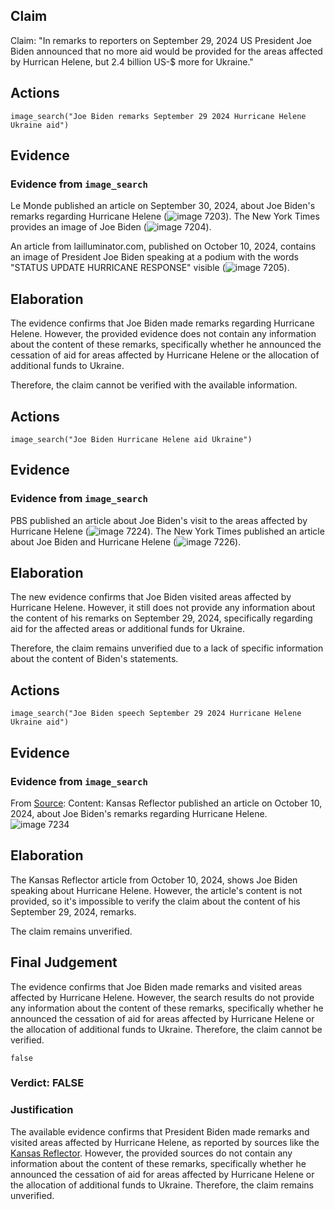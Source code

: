 ## Claim
Claim: "In remarks to reporters on September 29, 2024 US President Joe Biden announced that no more aid would be provided for the areas affected by Hurrican Helene, but 2.4 billion US-$ more for Ukraine."

## Actions
```
image_search("Joe Biden remarks September 29 2024 Hurricane Helene Ukraine aid")
```

## Evidence
### Evidence from `image_search`
Le Monde published an article on September 30, 2024, about Joe Biden's remarks regarding Hurricane Helene (![image 7203](media/2025-08-29_23-26-1756509990-424908.jpg)). The New York Times provides an image of Joe Biden (![image 7204](media/2025-08-29_23-26-1756509990-649190.jpg)).

An article from lailluminator.com, published on October 10, 2024, contains an image of President Joe Biden speaking at a podium with the words "STATUS UPDATE HURRICANE RESPONSE" visible (![image 7205](media/2025-08-29_23-26-1756509991-247288.jpg)).


## Elaboration
The evidence confirms that Joe Biden made remarks regarding Hurricane Helene. However, the provided evidence does not contain any information about the content of these remarks, specifically whether he announced the cessation of aid for areas affected by Hurricane Helene or the allocation of additional funds to Ukraine.

Therefore, the claim cannot be verified with the available information.


## Actions
```
image_search("Joe Biden Hurricane Helene aid Ukraine")
```

## Evidence
### Evidence from `image_search`
PBS published an article about Joe Biden's visit to the areas affected by Hurricane Helene (![image 7224](media/2025-08-29_23-26-1756510018-082235.jpg)). The New York Times published an article about Joe Biden and Hurricane Helene (![image 7226](media/2025-08-29_23-26-1756510018-736522.jpg)).


## Elaboration
The new evidence confirms that Joe Biden visited areas affected by Hurricane Helene. However, it still does not provide any information about the content of his remarks on September 29, 2024, specifically regarding aid for the affected areas or additional funds for Ukraine.

Therefore, the claim remains unverified due to a lack of specific information about the content of Biden's statements.


## Actions
```
image_search("Joe Biden speech September 29 2024 Hurricane Helene Ukraine aid")
```

## Evidence
### Evidence from `image_search`
From [Source](https://kansasreflector.com/2024/10/10/biden-slams-trump-as-damn-un-american-urges-congress-to-speed-up-hurricane-aid/): 
Content: Kansas Reflector published an article on October 10, 2024, about Joe Biden's remarks regarding Hurricane Helene. ![image 7234](media/2025-08-29_23-27-1756510032-678963.jpg)


## Elaboration
The Kansas Reflector article from October 10, 2024, shows Joe Biden speaking about Hurricane Helene. However, the article's content is not provided, so it's impossible to verify the claim about the content of his September 29, 2024, remarks.

The claim remains unverified.


## Final Judgement
The evidence confirms that Joe Biden made remarks and visited areas affected by Hurricane Helene. However, the search results do not provide any information about the content of these remarks, specifically whether he announced the cessation of aid for areas affected by Hurricane Helene or the allocation of additional funds to Ukraine. Therefore, the claim cannot be verified.

`false`

### Verdict: FALSE

### Justification
The available evidence confirms that President Biden made remarks and visited areas affected by Hurricane Helene, as reported by sources like the [Kansas Reflector](https://kansasreflector.com/2024/10/10/biden-slams-trump-as-damn-un-american-urges-congress-to-speed-up-hurricane-aid/). However, the provided sources do not contain any information about the content of these remarks, specifically whether he announced the cessation of aid for areas affected by Hurricane Helene or the allocation of additional funds to Ukraine. Therefore, the claim remains unverified.
